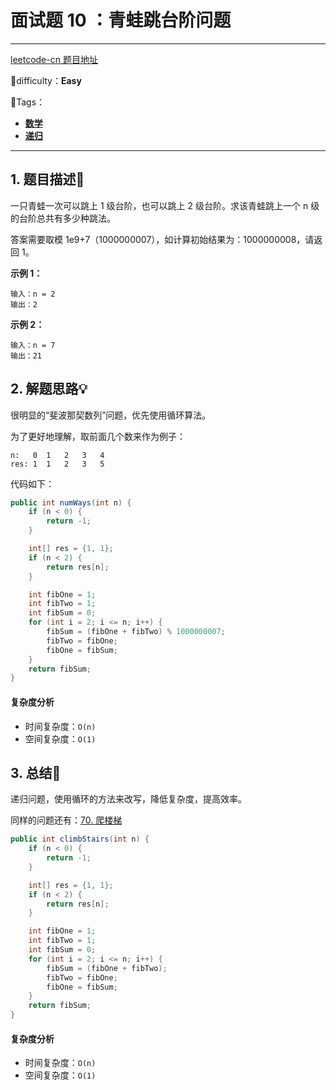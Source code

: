 # 面试题 10 ：青蛙跳台阶问题

---

[leetcode-cn 题目地址](https://leetcode-cn.com/problems/qing-wa-tiao-tai-jie-wen-ti-lcof/)

📗difficulty：**Easy**	

🎯Tags：

+ **[数学](https://leetcode-cn.com/tag/math/)**
+ **[递归](https://leetcode-cn.com/tag/recursion/)** 
---

## 1. 题目描述📃

一只青蛙一次可以跳上 1 级台阶，也可以跳上 2 级台阶。求该青蛙跳上一个 n 级的台阶总共有多少种跳法。

答案需要取模 1e9+7（1000000007），如计算初始结果为：1000000008，请返回 1。

**示例 1：**

```
输入：n = 2
输出：2
```

**示例 2：**

```
输入：n = 7
输出：21
```

## 2. 解题思路💡

很明显的“斐波那契数列”问题，优先使用循环算法。

为了更好地理解，取前面几个数来作为例子：

```
n:	 0	1	2	3	4
res: 1	1	2	3	5
```

代码如下：

```java
public int numWays(int n) {
    if (n < 0) {
        return -1;
    }

    int[] res = {1, 1};
    if (n < 2) {
        return res[n];
    }

    int fibOne = 1;
    int fibTwo = 1;
    int fibSum = 0;
    for (int i = 2; i <= n; i++) {
        fibSum = (fibOne + fibTwo) % 1000000007;
        fibTwo = fibOne;
        fibOne = fibSum;
    }
    return fibSum;
}
```

#### 复杂度分析

+ 时间复杂度：`O(n)`
+ 空间复杂度：`O(1)`



## 3. 总结🎯

递归问题，使用循环的方法来改写，降低复杂度，提高效率。

同样的问题还有：[70. 爬楼梯](https://leetcode-cn.com/problems/climbing-stairs/)

```java
public int climbStairs(int n) {
    if (n < 0) {
        return -1;
    }

    int[] res = {1, 1};
    if (n < 2) {
        return res[n];
    }

    int fibOne = 1;
    int fibTwo = 1;
    int fibSum = 0;
    for (int i = 2; i <= n; i++) {
        fibSum = (fibOne + fibTwo);
        fibTwo = fibOne;
        fibOne = fibSum;
    }
    return fibSum;
}
```

#### 复杂度分析

+ 时间复杂度：`O(n)`
+ 空间复杂度：`O(1)`

